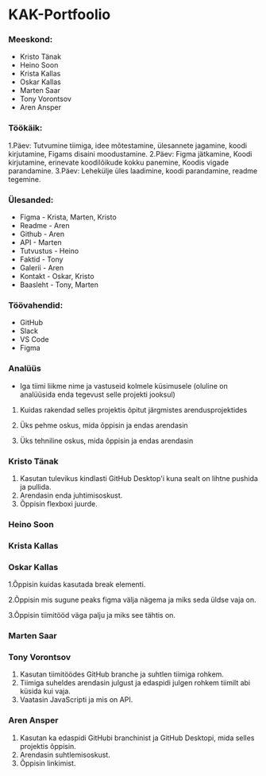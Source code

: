 # KAK-Portfoolio
### Meeskond:
* Kristo Tänak
* Heino Soon
* Krista Kallas
* Oskar Kallas
* Marten Saar
* Tony Vorontsov
* Aren Ansper

### Töökäik:
1.Päev: Tutvumine tiimiga, idee mõtestamine, ülesannete jagamine, koodi kirjutamine, Figams disaini moodustamine. 2.Päev: Figma jätkamine, Koodi kirjutamine, erinevate koodilõikude kokku panemine, Koodis vigade parandamine. 3.Päev: Lehekülje üles laadimine, koodi parandamine, readme tegemine.

### Ülesanded:
* Figma - Krista, Marten, Kristo
* Readme - Aren
* Github - Aren
* API - Marten
* Tutvustus - Heino
* Faktid - Tony
* Galerii - Aren
* Kontakt - Oskar, Kristo
* Baasleht - Tony, Marten

### Töövahendid:
* GitHub
* Slack
* VS Code
* Figma

### Analüüs
* Iga tiimi liikme nime ja vastuseid kolmele küsimusele (oluline on analüüsida enda tegevust selle projekti jooksul)

1. Kuidas rakendad selles projektis õpitut järgmistes arendusprojektides

2. Üks pehme oskus, mida õppisin ja endas arendasin

3. Üks tehniline oskus, mida õppisin ja endas arendasin

### Kristo Tänak
1. Kasutan tulevikus kindlasti GitHub Desktop'i kuna sealt on lihtne pushida ja pullida.
2. Arendasin enda juhtimisoskust.
3. Õppisin flexboxi juurde.

### Heino Soon

### Krista Kallas

### Oskar Kallas
1.Õppisin kuidas kasutada break elementi.  

2.Õppisin mis sugune peaks figma välja nägema ja miks seda üldse vaja on. 

3.Õppisin tiimitööd väga palju ja miks see tähtis on. 

### Marten Saar

### Tony Vorontsov
1. Kasutan tiimitöödes GitHub branche ja suhtlen tiimiga rohkem.
2. Tiimiga suheldes arendasin julgust ja edaspidi julgen rohkem tiimilt abi küsida kui vaja.
3. Vaatasin JavaScripti ja mis on API.

### Aren Ansper
1. Kasutan ka edaspidi GitHubi branchinist ja GitHub Desktopi, mida selles projektis õppisin.
2. Arendasin suhtlemisoskust.
3. Õppisin linkimist.
